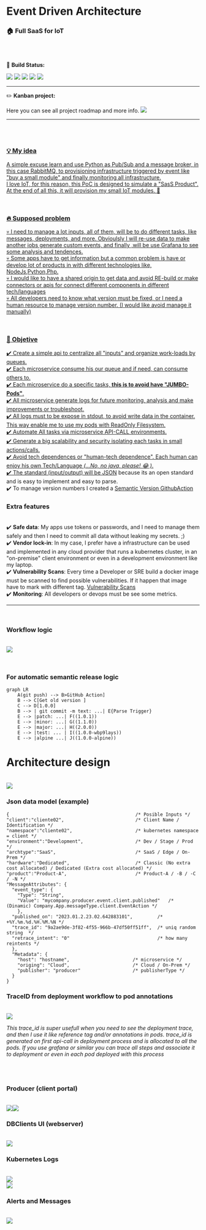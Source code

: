 # Event Driven Architecture
### 🏠 Full SaaS for IoT

<br><br>

:rocket:  <b> Build Status:
<p></b>

![](https://github.com/jpradoar/event-driven-architecture/actions/workflows/producer-ci.yaml/badge.svg) 
![](https://github.com/jpradoar/event-driven-architecture/actions/workflows/consumer-ci.yaml/badge.svg)
![](https://github.com/jpradoar/event-driven-architecture/actions/workflows/dbwriter-ci.yaml/badge.svg) 
![](https://github.com/jpradoar/event-driven-architecture/actions/workflows/webserver-ci.yaml/badge.svg) 
![](https://github.com/jpradoar/event-driven-architecture/actions/workflows/k8s-event-exporter-ci.yaml/badge.svg) 
</p>
<hr>


:pencil2: <b>Kanban project:</b>   
    
Here you can see all project roadmap and more info.
<a href="https://github.com/users/jpradoar/projects/2/views/1" target="_blank">![](https://custom-icon-badges.demolab.com/badge/Kanban_project-backlog-blue.svg?logoColor=fff&logo=trending-up)

<hr><br><br>


### :bulb: My idea
A simple excuse learn and use Python as Pub/Sub and a message broker, in this case RabbitMQ,  to provisioning infrastructure triggered by event like "buy a small module" and finally monitoring all infrastructure. <br>
I love IoT, for this reason, this PoC is designed to simulate a  "SasS Product". <br>
At the end of all this, it will provision my small IoT modules. :space_invader: <br>

<br>

### :fire: Supposed problem
💀 I need to manage a lot inputs, all of them, will be to do different tasks, like messages, deployments, and more.  Obvioulsly I will re-use data to make another jobs generate custom events, and finally ,will be use Grafana to see some analysis and tendences.
<br>💀 Some apps have to get information but a common problem is have or develop lot of products in with different technologies like,  NodeJs,Python,Php.
<br>💀 I would like to have a shared origin to get data and avoid RE-build or make connectors or apis for connect different components in different tech/languages
<br>💀 All developers need to know what version must be fixed, or I need a human resource to manage version number.  (I would like avoid manage it manually)

<br>

### :checkered_flag: Objetive
:heavy_check_mark: Create a simple api to centralize all "inputs" and organize work-loads by queues. 
<br>:heavy_check_mark: Each microservice consume his our queue and if need, can consume others to. 
<br>:heavy_check_mark: Each microservice do a specific tasks, <b>this is to avoid have "JUMBO-Pods"</b>.
<br>:heavy_check_mark: All microservice generate logs for future monitoring, analysis and make improvements or troubleshoot.
<br>:heavy_check_mark: All logs must to be expose in stdout, to avoid write data in the container. This way enable me to use my pods with ReadOnly Filesystem.
<br>:heavy_check_mark: Automate All tasks via microservice API-CALL environments.
<br>:heavy_check_mark: Generate a big scalability and security isolating each tasks in small actions/calls.
<br>:heavy_check_mark: Avoid tech dependences or "human-tech dependence". Each human can enjoy his own Tech/Language  *(...No, no java, please!  :joy: )*.
<br>:heavy_check_mark: The standard (input/output) will be  [JSON](https://www.json.org/json-en.html) because its an open standard and is easy to implement and easy to parse.
<br>:heavy_check_mark: To manage version numbers I created a [Semantic Version GithubAction](https://github.com/marketplace/actions/genericsemanticversion)  


### Extra features 
<br>:heavy_check_mark: <b>Safe data</b>:  My apps use tokens or passwords, and I need to manage them safely and then I need to commit all data without leaking my secrets.   ;) 
<br>:heavy_check_mark: <b>Vendor lock-in</b>: In my case, I prefer have a infrastructure can be used and implemented in any cloud provider that runs a kubernetes cluster, in an "on-premise" client environment or even in a development environment like my laptop.
<br>:heavy_check_mark: <b>Vulnerability Scans</b>: Every time a Developer or SRE build a docker image must be scanned to find possible vulnerabilities. If it happen that image have to mark with different tag. [Vulnerability Scans](vuln_scans/) 
<br>:heavy_check_mark: <b>Monitoring</b>: All developers or devops must be see some metrics.
<br><hr><br>


### Workflow logic
<br><img src="img/github-event-driven-architecture-workflow.png">

<br>

### For automatic semantic release logic
```mermaid
graph LR
    A(git push) --> B>GitHub Action]
    B --> C[Get old version ]
    C --> D[1.0.0]
    B --> | git commit -m text: ...| E{Parse Trigger}
    E --> |patch: ...| F((1.0.1))
    E --> |minor: ...| G((1.1.0))
    E --> |major: ...| H((2.0.0))
    E --> |test: ... | I((1.0.0-wbp9lays))
    E --> |alpine ...| J((1.0.0-alpine))

```


# Architecture design
<br>
<img src="img/event-driven-architecture.jpg">

<br>

### Json data model (example)
    {                                              /* Posible Inputs */ 
    "client":"cliente02",                          /* Client Name / Identification */ 
    "namespace":"cliente02",                       /* kubernetes namespace = client */
    "environment":"Development",                   /* Dev / Stage / Prod */
    "archtype":"SaaS",                             /* SaaS / Edge / On-Prem */
    "hardware":"Dedicated",                        /* Classic (No extra cost allocated) / Dedicated (Extra cost allocated) */
    "product":"Product-A",                         /* Product-A / -B / -C / -N */ 
    "MessageAttributes": { 
      "event_type": { 
        "Type": "String",     
        "Value": "mycompany.producer.event.client.published"   /* (Dinamic) Company.App.messageType.client.EventAction */
        }, 
      "published_on": "2023.01.2.23.02.642883101",         /* +%Y.%m.%d.%H.%M.%N */ 
      "trace_id": "9a2ae9de-3f82-4f55-966b-47df50ff51ff",  /* uniq random string  */
      "retrace_intent": "0"                                /* how many reintents */
      }, 
      "Metadata": { 
        "host": "hostname",                       /* microservice */
        "origing": "Cloud",                       /* Cloud / On-Prem */
        "publisher": "producer"                   /* publisherType */
      } 
    } 

### TraceID from deployment workflow to pod annotations
<br>
<img src="img/client-pod-trace_id.png"> 

_This trace_id is super usefull when you need to see the deployment trace, and then I use it like reference tag and/or annotations in pods.
trace_id is generated on first api-call in deployment process and is allocated to all the pods. If you use grafana or similar you can trace all steps and associate it to deployment or even in each pod deployed with this process_


<br><br>

### Producer (client portal)
<br>
<img src="img/producer.png"><img src="img/producer-2.png">
<br>

### DBClients UI (webserver)
<br>
<img src="img/webserver.png">
<br>

### Kubernetes Logs
<br>
<img src="img/consumer-logs.png">
<br>
<img src="img/full-log.png">
<br>

### Alerts and Messages
<br>
<img src="img/slack-build-msg.png">
<br>
